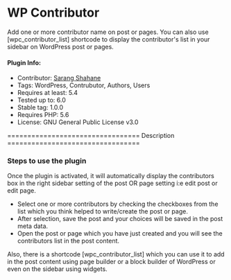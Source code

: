 # WP Contributor

Add one or more contributor name on post or pages. You can also use [wpc_contributor_list] shortcode to display the contributor's list in your sidebar on WordPress post or pages.

#### Plugin Info:
- Contributor: <a href="https://profiles.wordpress.org/sarangshahane/" target="_blank">Sarang Shahane</a>
- Tags: WordPress, Contrubutor, Authors, Users
- Requires at least: 5.4
- Tested up to: 6.0
- Stable tag: 1.0.0
- Requires PHP: 5.6
- License: GNU General Public License v3.0

================================= Description =================================

### Steps to use the plugin

Once the plugin is activated, it will automatically display the contributors box in the right sidebar setting of the post OR page setting i:e edit post or edit page. 
- Select one or more contributors by checking the checkboxes from the list which you think helped to write/create the post or page.
- After selection, save the post and your choices will be saved in the post meta data.
- Open the post or page which you have just created and  you will see the contributors list in the post content.

Also, there is a shortcode [wpc_contributor_list] which you can use it to add in the post content using page builder or a block builder of WordPress or even on the sidebar using widgets.